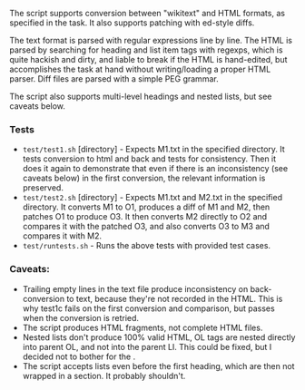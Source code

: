 The script supports conversion between "wikitext" and HTML formats, as specified in the task. 
It also supports patching with ed-style diffs.

The text format is parsed with regular expressions line by line. The HTML is parsed by searching for heading and list item tags 
with regexps, which is quite hackish and dirty, and liable to break if the HTML is hand-edited, 
but accomplishes the task at hand without writing/loading a proper HTML 
parser. Diff files are parsed with a simple PEG grammar.

The script also supports multi-level headings and nested lists, but see caveats below.

### Tests
* `test/test1.sh` [directory] - Expects M1.txt in the specified directory. It tests conversion to html and back and tests for consistency. Then it does it again to demonstrate that even if there is an inconsistency (see caveats below) in the first conversion, the relevant information is preserved.
* `test/test2.sh` [directory] - Expects M1.txt and M2.txt in the specified directory. It converts M1 to O1, produces a diff of M1 and M2, then patches O1 to produce O3. It then converts M2 directly to O2 and compares it with the patched O3, and also converts O3 to M3 and compares it with M2.
* `test/runtests.sh` - Runs the above tests with provided test cases.

### Caveats:
* Trailing empty lines in the text file produce inconsistency on back-conversion to text, because they're not recorded in the HTML. This is why test1c fails on the first conversion and comparison, but passes when the conversion is retried.
* The script produces HTML fragments, not complete HTML files.
* Nested lists don't produce 100% valid HTML, OL tags are nested directly into parent OL, and not into the parent LI. This could be fixed, but I decided not to bother for the .
* The script accepts lists even before the first heading, which are then not wrapped in a section. It probably shouldn't.
